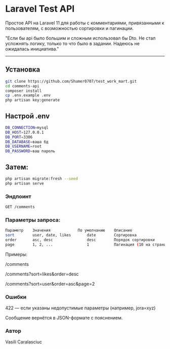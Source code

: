 # Laravel Test API

Простое API на Laravel 11 для работы с комментариями, привязанными к пользователям, с возможностью сортировки и пагинации.

"Если бы api было большим и сложным использовал бы Dto. Не стал усложнять логику, только то что было в задании. Надеюсь не ожидалась инициатива."

---

## Установка

```bash
git clone https://github.com/Shumer0707/test_work_mart.git
cd comments-api
composer install
cp .env.example .env
php artisan key:generate
```

## Настрой .env

```bash
DB_CONNECTION=mysql
DB_HOST=127.0.0.1
DB_PORT=3306
DB_DATABASE=ваша бд
DB_USERNAME=root
DB_PASSWORD=ваш пароль
```

## Затем:

```bash
php artisan migrate:fresh --seed
php artisan serve
```
### Эндпоинт

```bash
GET /comments
```

### Параметры запроса:
```bash
Параметр	Значения	        По умолчанию	Описание
sort	    user, date, likes	    date	    Сортировка
order	    asc, desc	            desc	    Порядок сортировки
page	    1, 2, ...	            1	        Пагинация (10 на страницу)
```

Примеры:

/comments

/comments?sort=likes&order=desc

/comments?sort=user&order=asc&page=2

### Ошибки

422 — если указаны недопустимые параметры (например, jora=xyz)

Сообщение вернётся в JSON-формате с пояснением.

### Автор

Vasili Caralasciuc
